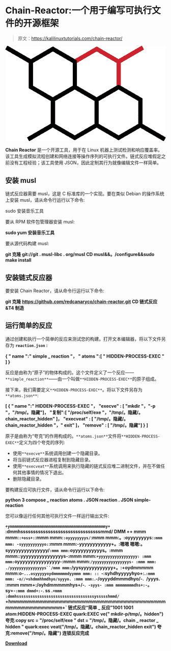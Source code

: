 # Chain-Reactor:一个用于编写可执行文件的开源框架

> 原文：<https://kalilinuxtutorials.com/chain-reactor/>

[![](img//964c8b2ea607de030338b7a0f943a85f.png)](https://blogger.googleusercontent.com/img/b/R29vZ2xl/AVvXsEjTLt4pVzxmLJWcL6Z6Um-JDx1KhBD0WFsP-2KHDF4bXhK8tBwuqIiBT9tlVA_KBO9DpPkxxCW-Nh2NOnYSaV2GpnQ4PVjNzqPeyWD4weljnJFWpdNdsxC561qcTdzj43JQi3ApGN8tP0WINP5TWRAY-ICuqJj5SVL1e-ZQZxoGxhCUgC8LL2HaCTmi/s728/chain-reactor_1_logo-744472%20(2).png)

**Chain Reactor** 是一个开源工具，用于在 Linux 机器上测试检测和响应覆盖率。该工具生成模拟流程创建和网络连接等操作序列的可执行文件。链式反应堆假定之前没有工程经验；该工具使用 JSON，因此定制其行为就像编辑文件一样简单。

## 安装 musl

链式反应器需要 musl，这是 C 标准库的一个实现。要在类似 Debian 的操作系统上安装 musl，请从命令行运行以下命令:

sudo 安装音乐工具

要从 RPM 软件包管理器安装 musl:

**sudo yum 安装音乐工具**

要从源代码构建 musl:

**git 克隆 git://git . musl-libc . org/musl
CD musl&&。/configure&&sudo make install**

## 安装链式反应器

要安装 Chain Reactor，请从命令行运行以下命令:

**git 克隆 https://github.com/redcanaryco/chain-reactor.git
CD 链式反应&T4 制造**

## 运行简单的反应

通过创建和执行一个简单的反应来测试您的构建。打开文本编辑器，将以下文件另存为 **`reaction.json` :**

**{
" name ":" simple _ reaction "，
" atoms ":[
" HIDDEN-PROCESS-EXEC "
]
}**

反应是由称为“原子”的物体构成的。这个文件定义了一个反应——`**simple_reaction**`——由一个叫做`**HIDDEN-PROCESS-EXEC**`的原子组成。

接下来，我们需要定义`**HIDDEN-PROCESS-EXEC**`。将以下文件另存为`**atoms.json**`:

**[
{
" name ":" HIDDEN-PROCESS-EXEC "，
"execve" : [ "mkdir "，"-p "，"/tmp/。隐藏"]，
"复制":[ "/proc/self/exe "，"/tmp/。隐藏/。chain_reactor_hidden" ]，
"execveat" : [ "/tmp/。隐藏/。chain_reactor_hidden "，" exit" ]，
"remove" : [ "/tmp/。隐藏"]
}
]**

原子是由称为“夸克”的作用构成的。`**atoms.json**`文件将`**HIDDEN-PROCESS-EXEC**`定义为四个夸克的序列:

*   使用`**execve**`系统调用创建一个隐藏目录。
*   将当前链式反应器进程复制到隐藏目录。
*   使用`**execveat**`系统调用来执行隐藏的链式反应堆二进制文件，并在不做任何其他事情的情况下退出。
*   删除隐藏目录。

要构建反应可执行文件，请从命令行运行以下命令:

**python 3 compose _ reaction atoms . JSON reaction . JSON simple-reaction**

您可以像运行任何其他可执行文件一样运行输出文件:

**`+ymmmmmmmmmmmmmmmmmmmmmmmmmmmmmmmmmmmmmmmmmmy+`
:dmmhssssssssssssssssssssssssssssssssmmd/
DMM ++ mmm
mmm:`:+oss+:`:mmm
mmm:`:oyyyyyyyys/`:mmm
mmm:。:oyyyyyyyys:`:mmm mmm: -syyyyyyyyyyo:`:mmm
mmm:-yyyyyyyyyyyy+。:嗯嗯
嗯嗯:。syyyyyyyyyyyyyyy/`:mmm mmm:`oyyyyyyyyyyys。:mmm
mmm::yyyyyyyyyyyyyyyys-:mmm
mmm:`+yyyyyyyyyyyyyyyyy: :mmm mmm:`oyyyyyyyyyyyyyyyy-:mmm
mmm:`/yyyyyyyyyyyyyyyys- :mmm mmm: ./yyyyyyyyyyyyyyys``/mmm mmm:`/yysyyyyyyyyyyyy+。:+oydmmmmm
mmm:o-`...osyyyyyoydmmmmmmdyymmm mmm: :: `-:syhdhyyyyyhyo+:.` :mmm mmm: -o//+shdmmhhmdhyo/syyyo. :mmm mmm: `.-/oyyyddmmmdhyo/-.` `/yyys. :mmm mmm+:/oyhdmmmmmhys+/-.` -syys- :mmm mmmmmmmmdhs+:-`。sy+-`:mmm dmmd+:-`. ss .`+mmm :dmmhssssssssssssssssssssssssssssssssssyssssshmmd/` +hmmmmmmmmmmmmmmmmmmmmmmmmmmmmmmmmmmmmmmmmmmmmmmmmmmmm+`
链式反应“简单 _ 反应”1001 1001
atom:HIDDEN-PROCESS-EXEC
quark:EXEC ve(" mkdir-p/tmp/。hidden")
夸克:copy src = "/proc/self/exe " dst = "/tmp/。隐藏/。chain _ reactor _ hidden "
quark:exec veat("/tmp/。隐藏/。chain_reactor_hidden exit")
夸克:remove("/tmp/。隐藏")
连锁反应完成**

[**Download**](https://github.com/redcanaryco/chain-reactor/wiki/Getting-started)